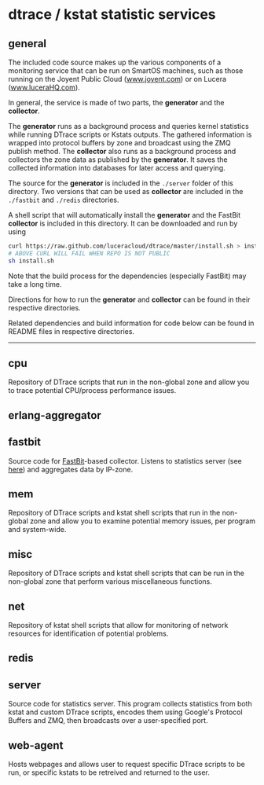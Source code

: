dtrace / kstat statistic services
=================================


general
-------

The included code source makes up the various components of a monitoring service that can be run on SmartOS machines, such as those running on the Joyent Public Cloud (www.joyent.com) or on Lucera (www.luceraHQ.com). 

In general, the service is made of two parts, the __generator__ and the __collector__.

The __generator__ runs as a background process and queries kernel statistics while running DTrace scripts or Kstats outputs. The gathered information is wrapped into protocol buffers by zone and broadcast using the ZMQ publish method. The __collector__ also runs as a background process and collectors the zone data as published by the __generator__. It saves the collected information into databases for later access and querying.

The source for the __generator__ is included in the `./server` folder of this directory. Two versions that can be used as __collector__ are included in the `./fastbit` and `./redis` directories. 

A shell script that will automatically install the __generator__ and the FastBit __collector__ is included in this directory. It can be downloaded and run by using 
```bash
curl https://raw.github.com/luceracloud/dtrace/master/install.sh > install.sh
# ABOVE CURL WILL FAIL WHEN REPO IS NOT PUBLIC
sh install.sh
```
Note that the build process for the dependencies (especially FastBit) may take a long time.

Directions for how to run the __generator__ and __collector__ can be found in their respective directories.


Related dependencies and build information for code below can be found in README files in respective directories.
___

cpu
---
Repository of DTrace scripts that run in the non-global zone and allow you to trace potential CPU/process performance issues.

erlang-aggregator
-----------------


fastbit
-------
Source code for [FastBit](https://sdm.lbl.gov/fastbit/)-based collector. Listens to statistics server (see [here](#server)) and aggregates data by IP-zone.

mem
---
Repository of DTrace scripts and kstat shell scripts that run in the non-global zone and allow you to examine potential memory issues, per program and system-wide.

misc
----
Repository of DTrace scripts and kstat shell scripts that can be run in the non-global zone that perform various miscellaneous functions. 

net
---
Repository of kstat shell scripts that allow for monitoring of network resources for identification of potential problems.

redis
-----

server
------
Source code for statistics server. This program collects statistics from both kstat and custom DTrace scripts, encodes them using Google's Protocol Buffers and ZMQ, then broadcasts over a user-specified port.

web-agent
---------
Hosts webpages and allows user to request specific DTrace scripts to be run, or specific kstats to be retreived and returned to the user.

